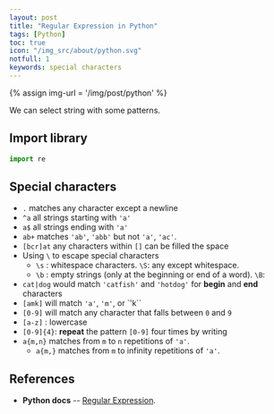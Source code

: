 ```yaml
---
layout: post
title: "Regular Expression in Python"
tags: [Python]
toc: true
icon: "/img_src/about/python.svg"
notfull: 1
keywords: special characters
---
```


{% assign img-url = '/img/post/python' %}

We can select string with some patterns.

## Import library

~~~ python
import re
~~~

## Special characters

- `.` matches any character except a newline
- `^a` all strings starting with `'a'`
- `a$` all strings ending with `'a'`
- `ab+` matches `'ab'`, `'abb'` but not `'a'`, `'ac'`.
- `[bcr]at` any characters within `[]` can be filled the space
- Using `\` to escape special characters
  - `\s` : whitespace characters. `\S`: any except whitespace.
  - `\b` : empty strings (only at the beginning or end of a word). `\B`:
- `cat|dog` would match `'catfish'` and `'hotdog'` for **begin** and **end** characters
- `[amk]` will match `'a'`, `'m'`, or `'k``
- `[0-9]` will match any character that falls between `0` and `9`
- `[a-z]` : lowercase
- `[0-9]{4}`: **repeat** the pattern `[0-9]` four times by writing
- `a{m,n}` matches from `m` to `n` repetitions of `'a'`.
  - `a{m,}` matches from `m` to infinity repetitions of `'a'`.

## References

- **Python docs** -- [Regular Expression](https://docs.python.org/3/library/re.html).